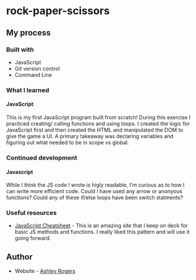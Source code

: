 # rock-paper-scissors

## My process

### Built with

- JavaScript
- Git version control
- Command Line


### What I learned

#### JavaScript
This is my first JavaScript program built from scratch! During this exercise I practiced creating/ calling functions and using loops. I created the logic for JavaScript first and then created the HTML and manipulated the DOM to give the game a UI. A primary takeaway was declaring variables and figuring out what needed to be in scope vs global. 


### Continued development

#### Javascript
While I think the JS code I wrote is higly readable, I'm curious as to how I can write more efficient code. Could I have used any arrow or anonyous functions? Could any of these if/else loops have been switch statments? 


### Useful resources

- [JavaScript Cheatsheet](https://htmlcheatsheet.com/js/) - This is an amazing site that I keep on deck for basic JS methods and functions. I really liked this pattern and will use it going forward.

## Author

- Website - [Ashley Rogers](finalfinalv1.com)





